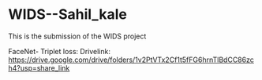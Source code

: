 # WIDS--Sahil_kale
This is the submission of the WIDS project 


FaceNet- Triplet loss:
Drivelink: https://drive.google.com/drive/folders/1v2PtVTx2Cf1t5fFG6hrnTlBdCC86zch4?usp=share_link
